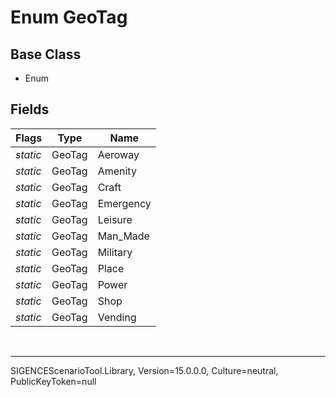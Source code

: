 # Enum GeoTag
## Base Class
- Enum
## Fields
Flags|Type|Name
-|-|-
*static*|GeoTag|Aeroway
*static*|GeoTag|Amenity
*static*|GeoTag|Craft
*static*|GeoTag|Emergency
*static*|GeoTag|Leisure
*static*|GeoTag|Man_Made
*static*|GeoTag|Military
*static*|GeoTag|Place
*static*|GeoTag|Power
*static*|GeoTag|Shop
*static*|GeoTag|Vending

<br /><hr />
SIGENCEScenarioTool.Library, Version=15.0.0.0, Culture=neutral, PublicKeyToken=null
